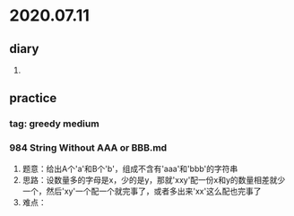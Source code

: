 # 2020.07.11
## diary
1. 
## practice
### tag: greedy medium
### 984 String Without AAA or BBB.md
1. 题意：给出A个'a'和B个'b'，组成不含有'aaa'和'bbb'的字符串
2. 思路：设数量多的字母是x，少的是y，那就'xxy'配一份x和y的数量相差就少一个，然后'xy'一个配一个就完事了，或者多出来'xx'这么配也完事了
3. 难点： 
